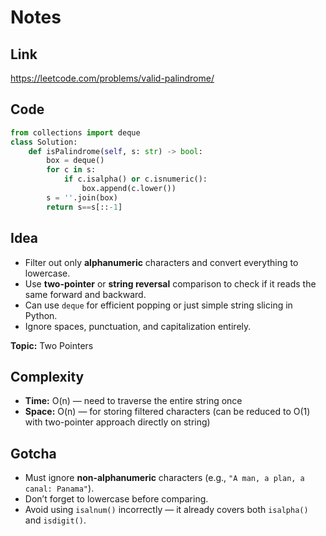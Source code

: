 # Notes

## Link
https://leetcode.com/problems/valid-palindrome/

## Code
``` python
from collections import deque
class Solution:
    def isPalindrome(self, s: str) -> bool:
        box = deque()
        for c in s:
            if c.isalpha() or c.isnumeric():
                box.append(c.lower())
        s = ''.join(box)
        return s==s[::-1]
```

## Idea
- Filter out only **alphanumeric** characters and convert everything to lowercase.  
- Use **two-pointer** or **string reversal** comparison to check if it reads the same forward and backward.  
- Can use `deque` for efficient popping or just simple string slicing in Python.  
- Ignore spaces, punctuation, and capitalization entirely.

**Topic:** Two Pointers

## Complexity
- **Time:** O(n) — need to traverse the entire string once  
- **Space:** O(n) — for storing filtered characters (can be reduced to O(1) with two-pointer approach directly on string)

## Gotcha
- Must ignore **non-alphanumeric** characters (e.g., `"A man, a plan, a canal: Panama"`).  
- Don’t forget to lowercase before comparing.  
- Avoid using `isalnum()` incorrectly — it already covers both `isalpha()` and `isdigit()`.